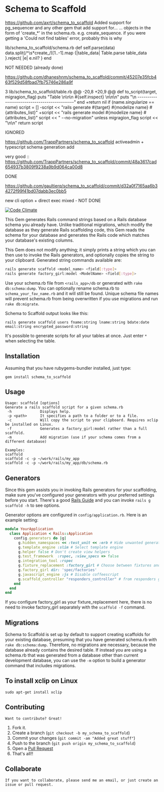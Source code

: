 # Schema to Scaffold

https://github.com/axrt/schema_to_scaffold
 Added support for pg_sequencer and any other gem that add support for…
… objects in the form of 'create_*' in the schema.rb. e.g. create_sequence. if you were getting a 'Could not find tables' error, probably this is why

 lib/schema_to_scaffold/schema.rb
    def self.parse(data)
      data.split(/^\s*create_/)[1..-1].map {|table_data| Table.parse table_data }.reject{ |e| e.nil? }
    end

NOT NEEDED (already done)

https://github.com/dhaneshnm/schema_to_scaffold/commit/45207e35fcb463f529d58fbad7fb75746e286a9f

3 lib/schema_to_scaffold/table.rb
@@ -20,8 +20,9 @@ def to_script(target, migragion_flag)
        puts "Table \n\n\n #{self.inspect} \n\n\n"
        puts "\n ---------------------------------------------"
      end
      +return nil if (name.singularize  == name)
      script = []
      -script << "rails generate #{target} #{modelize name} #{attributes_list}"
      +script << "rails generate model  #{modelize name} #{attributes_list}"
      script << " --no-migration" unless migragion_flag
      script << "\n\n"
      return script


IGNORED

https://github.com/TrappPartners/schema_to_scaffold
activeadmin + typescript schema generation add

very good :: https://github.com/TrappPartners/schema_to_scaffold/commit/48a3617cad654937b3809f9238a9b9d064ca00d8

DONE


https://github.com/gaultierq/schema_to_scaffold/commit/d32a0f7165aa6b34272f99f41bd07dabb3ec0bb5


new cli option + direct exec
mixed -  NOT DONE







[![Code Climate](https://codeclimate.com/github/frenesim/schema_to_scaffold.png)](https://codeclimate.com/github/frenesim/schema_to_scaffold)

This Gem generates Rails command strings based on a Rails database schema you already have. Unlike traditional migrations, which modify the database as they generate Rails scaffolding code, this Gem reads the schema for your database and generates the Rails code which matches your database's existing columns.

This Gem does not modify anything; it simply prints a string which you can then use to invoke the Rails generators, and optionally copies the string to your clipboard. Generated string commands available are:
```bash
rails generate scaffold <model_name> <field[:type]>
rails generate factory_girl:model <ModelName> <field[:type]>
```

Use your schema.rb file from `<rails_app>/db` or generated with `rake db:schema:dump`. You can optionally rename schema.rb to `schema_your_fav_name.rb` and it will still be found. Unique schema file names will prevent schema.rb from being overwritten if you use migrations and run `rake db:migrate`.

Schema to Scaffold output looks like this:

    rails generate scaffold users fname:string lname:string bdate:date email:string encrypted_password:string

It's possible to generate scripts for all your tables at once. Just enter `*` when selecting the table.

## Installation

Assuming that you have rubygems-bundler installed, just type:

    gem install schema_to_scaffold

## Usage

```
Usage: scaffold [options] 
Generate a rails scaffold script for a given schema.rb
 -h             Displays help.
 -p <path>      It specifies a path to a folder or to a file.
 -c             Will copy the script to your clipboard. Requires xclip be installed on Linux.
 -f             Generates a factory_girl:model rather than a full scaffold.
 -m             Add migration (use if your schema comes from a different database)

Examples:
scaffold
scaffold -c -p ~/work/rails/my_app
scaffold -c -p ~/work/rails/my_app/db/schema.rb

```
## Generators

Since this gem assists you in invoking Rails generators for your scaffolding, make sure you've configured your generators with your preferred settings before you start. There's a good [Rails Guide](http://guides.rubyonrails.org/generators.html) and you can invoke `rails g scaffold -h` to see options.

Generator options are configured in `config/application.rb`. Here is an example setting:

```ruby
module YourApplication
  class Application < Rails::Application
    config.generators do |g|
      g.hidden_namespaces << :test_unit << :erb # Hide unwanted generators
      g.template_engine :slim # Select template engine
      g.helper false # Don't create view helpers
      g.test_framework  :rspec, :view_specs => false
      g.integration_tool :rspec
      g.fixture_replacement :factory_girl # Choose between fixtures and factories
      g.factory_girl dir: 'spec/factories'
      g.javascript_engine :js # Disable coffeescript
      g.scaffold_controller "responders_controller" # from responders gem
    end
  end
end
```
If you configure factory_girl as your fixture_replacement here, there is no need to invoke factory_girl separately with the `scaffold -f` command.

## Migrations

Schema to Scaffold is set up by default to support creating scaffolds for your existing database, presuming that you have generated schema.rb with `rake db:schema:dump`. Therefore, no migrations are necessary, because the database already contains the desired table. If instead you are using a schema.rb that was generated from a database other than current development database, you can use the `-m` option to build a generator command that includes migrations.

## To install xclip on Linux

    sudo apt-get install xclip

## Contributing

	Want to contribute? Great!

1. Fork it.
2. Create a branch (`git checkout -b my_schema_to_scaffold`)
3. Commit your changes (`git commit -am "Added great stuff"`)
4. Push to the branch (`git push origin my_schema_to_scaffold`)
5. Open a [Pull Request][1]
6. That's all!! 

[1]: http://github.com/frenesim/schema_to_scaffold/pulls

## Collaborate

	If you want to collaborate, please send me an email, or just create an issue or pull request. 
